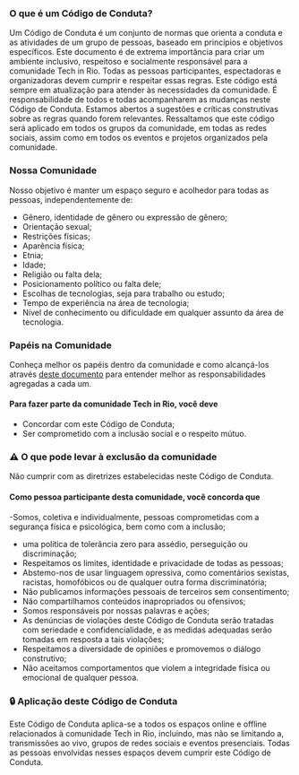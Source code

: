 ### O que é um Código de Conduta?

Um Código de Conduta é um conjunto de normas que orienta a conduta e as atividades de um grupo de pessoas, baseado em princípios e objetivos específicos. Este documento é de extrema importância para criar um ambiente inclusivo, respeitoso e socialmente responsável para a comunidade Tech in Rio. Todas as pessoas participantes, espectadoras e organizadoras devem cumprir e respeitar essas regras. Este código está sempre em atualização para atender às necessidades da comunidade. É responsabilidade de todos e todas acompanharem as mudanças neste Código de Conduta. Estamos abertos a sugestões e críticas construtivas sobre as regras quando forem relevantes. Ressaltamos que este código será aplicado em todos os grupos da comunidade, em todas as redes sociais, assim como em todos os eventos e projetos organizados pela comunidade.

### Nossa Comunidade

Nosso objetivo é manter um espaço seguro e acolhedor para todas as pessoas, independentemente de:

- Gênero, identidade de gênero ou expressão de gênero;
- Orientação sexual;
- Restrições físicas;
- Aparência física;
- Etnia;
- Idade;
- Religião ou falta dela;
- Posicionamento político ou falta dele;
- Escolhas de tecnologias, seja para trabalho ou estudo;
- Tempo de experiência na área de tecnologia;
- Nível de conhecimento ou dificuldade em qualquer assunto da área de tecnologia.

### Papéis na Comunidade

Conheça melhor os papéis dentro da comunidade e como alcançá-los através [deste documento](/docs/papeis-na-comunidade) para entender melhor as responsabilidades agregadas a cada um.

#### Para fazer parte da comunidade Tech in Rio, você deve

- Concordar com este Código de Conduta;
- Ser comprometido com a inclusão social e o respeito mútuo.

### ⚠️ O que pode levar à exclusão da comunidade

Não cumprir com as diretrizes estabelecidas neste Código de Conduta.

#### Como pessoa participante desta comunidade, você concorda que

-Somos, coletiva e individualmente, pessoas comprometidas com a segurança física e psicológica, bem como com a inclusão;

- uma política de tolerância zero para assédio, perseguição ou discriminação;
- Respeitamos os limites, identidade e privacidade de todas as pessoas;
- Abstemo-nos de usar linguagem opressiva, como comentários sexistas, racistas, homofóbicos ou de qualquer outra forma discriminatória;
- Não publicamos informações pessoais de terceiros sem consentimento;
- Não compartilhamos conteúdos inapropriados ou ofensivos;
- Somos responsáveis por nossas palavras e ações;
- As denúncias de violações deste Código de Conduta serão tratadas com seriedade e confidencialidade, e as medidas adequadas serão tomadas em resposta a tais violações;
- Respeitamos a diversidade de opiniões e promovemos o diálogo construtivo;
- Não aceitamos comportamentos que violem a integridade física ou emocional de qualquer pessoa.

### 🔒 Aplicação deste Código de Conduta

Este Código de Conduta aplica-se a todos os espaços online e offline relacionados à comunidade Tech in Rio, incluindo, mas não se limitando a, transmissões ao vivo, grupos de redes sociais e eventos presenciais. Todas as pessoas envolvidas nesses espaços devem cumprir este Código de Conduta.
